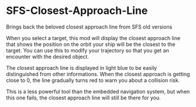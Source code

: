 # SFS-Closest-Approach-Line
Brings back the beloved closest approach line from SFS old versions

When you select a target, this mod will display the closest approach line that shows the position on the orbit your ship will be the closest to the target.
You can use this to modify your trajectory so that you get an encounter with the desired object.

The closest approach line is displayed in light blue to be easily distinguished from other informations. When the closest approach is getting close to 0, the line gradually turns red to warn you about a collision risk.

This is a less powerful tool than the embedded navigation system, but when this one fails, the closest approach line will still be there for you.
